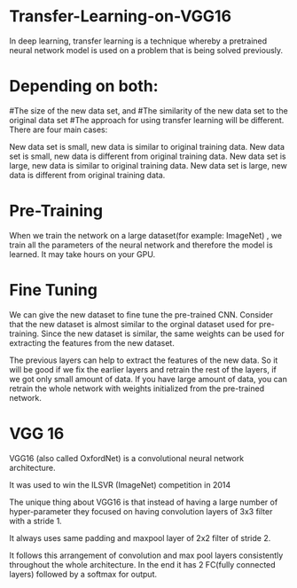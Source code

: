 # Transfer-Learning-on-VGG16

In deep learning, transfer learning is a technique whereby a pretrained neural network model is used on a problem that is being solved previously. 
# Depending on both:

#The size of the new data set, and
#The similarity of the new data set to the original data set
#The approach for using transfer learning will be different. There are four main cases:

New data set is small, new data is similar to original training data.
New data set is small, new data is different from original training data.
New data set is large, new data is similar to original training data.
New data set is large, new data is different from original training data.


# Pre-Training
When we train the network on a large dataset(for example: ImageNet) , we train all the parameters of the neural network and therefore the model is learned. It may take hours on your GPU.

# Fine Tuning
We can give the new dataset to fine tune the pre-trained CNN. Consider that the new dataset is almost similar to the orginal dataset used for pre-training. Since the new dataset is similar, the same weights can be used for extracting the features from the new dataset.

The previous layers can help to extract the features of the new data. So it will be good if we fix the earlier layers and retrain the rest of the layers, if we got only small amount of data.
If you have large amount of data, you can retrain the whole network with weights initialized from the pre-trained network.

# VGG 16
VGG16 (also called OxfordNet) is a convolutional neural network architecture. 

It was used to win the ILSVR (ImageNet) competition in 2014

The unique thing about VGG16 is that instead of having a large number of hyper-parameter they focused on having convolution layers of 3x3 filter with a stride 1.

It always uses same padding and maxpool layer of 2x2 filter of stride 2. 

It follows this arrangement of convolution and max pool layers consistently throughout the whole architecture. In the end it has 2 FC(fully connected layers) followed by a softmax for output.


